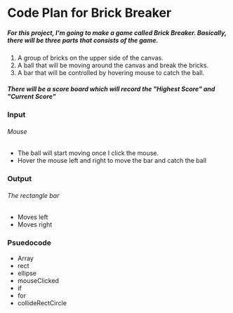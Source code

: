# Code Plan for Brick Breaker

##### For this project, I'm going to make a game called Brick Breaker. Basically, there will be three parts that consists of the game. 

1. A group of bricks on the upper side of the canvas.
2. A ball that will be moving around the canvas and break the bricks.
3. A bar that will be controlled by hovering mouse to catch the ball. 

##### There will be a score board which will record the "Highest Score" and "Current Score"


### Input

###### Mouse
* The ball will start moving once I click the mouse.
* Hover the mouse left and right to move the bar and catch the ball


### Output

###### The rectangle bar
* Moves left
* Moves right


### Psuedocode 
* Array
* rect
* ellipse
* mouseClicked
* if
* for
* collideRectCircle


